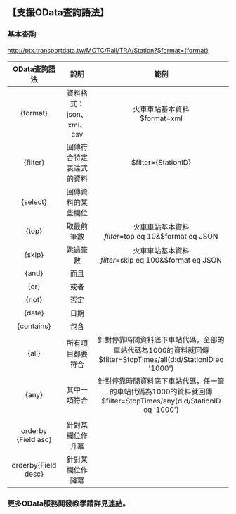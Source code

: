 ## 【支援OData查詢語法】



###  基本查詢 

   http://ptx.transportdata.tw/MOTC/Rail/TRA/Station?$format={format}




| OData查詢語法 |  說明  | 範例  |
| :--: | :--------: | :--------: |
| {format} |資料格式：json、xml、csv|火車車站基本資料<br>$format=xml</br>|
| {filter}|回傳符合特定表達式的資料   |$filter={StationID}|
|{select} | 回傳資料的某些欄位||
|{top}|取最前筆數|火車車站基本資料 <br>$filter=$top eq 10&$format eq JSON</br> |
| {skip}|跳過筆數 |火車車站基本資料 <br>$filter=$skip eq 100&$format eq JSON</br> |
|{and} | 而且  ||
| {or}|或者 ||
| {not}| 否定  ||
|{date} |日期 ||
| {contains}| 包含  ||
| {all}| 所有項目都要符合|針對停靠時間資料底下車站代碼，全部的車站代碼為1000的資料就回傳 <br> $filter=StopTimes/all(d:d/StationID eq '1000')</br>|
| {any}|  其中一項符合 |針對停靠時間資料底下車站代碼，任一筆的車站代碼為1000的資料就回傳 <br>$filter=StopTimes/any(d:d/StationID eq  '1000')</br> |
| | ||
| orderby {Field asc}|針對某欄位作升冪  ||
|orderby{Field desc} |針對某欄位作降冪    ||






###  更多OData服務開發教學請詳見[連結](http://ptx.transportdata.tw/ptx/Download/公共運輸整合資訊平台資料服務開發實作.pdf)。
